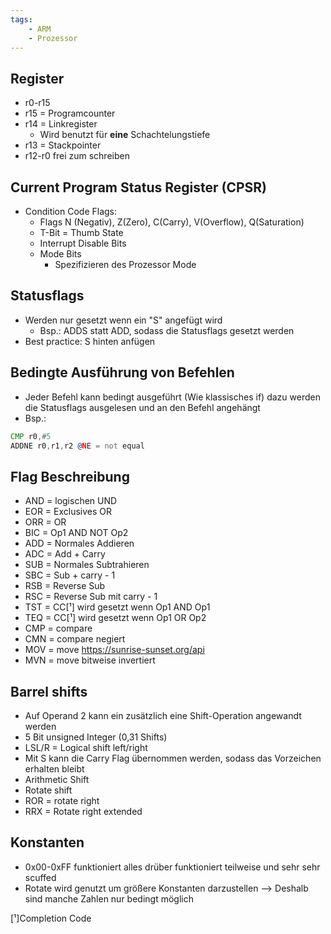 ```yaml
---
tags:
    - ARM
    - Prozessor
---
```

## Register
- r0-r15
- r15 = Programcounter
- r14 = Linkregister
	- Wird benutzt für **eine** Schachtelungstiefe
- r13 = Stackpointer
- r12-r0 frei zum schreiben
## Current Program Status Register (CPSR)
- Condition Code Flags:
	- Flags N (Negativ), Z(Zero), C(Carry), V(Overflow), Q(Saturation)
	- T-Bit = Thumb State
	- Interrupt Disable Bits
	- Mode Bits
		- Spezifizieren des Prozessor Mode
## Statusflags
- Werden nur gesetzt wenn ein "S" angefügt wird
    - Bsp.: ADDS statt ADD, sodass die Statusflags gesetzt werden
- Best practice: S hinten anfügen
## Bedingte Ausführung von Befehlen
- Jeder Befehl kann bedingt ausgeführt (Wie klassisches if) dazu werden
die Statusflags ausgelesen und an den Befehl angehängt
- Bsp.:
```asm
CMP r0,#5
ADDNE r0,r1,r2 @NE = not equal
```

## Flag Beschreibung
- AND = logischen UND
- EOR = Exclusives OR
- ORR = OR
- BIC = Op1 AND NOT Op2
- ADD = Normales Addieren
- ADC = Add + Carry
- SUB = Normales Subtrahieren
- SBC = Sub + carry - 1
- RSB = Reverse Sub
- RSC = Reverse Sub mit carry - 1
- TST = CC[¹] wird gesetzt wenn Op1 AND Op1
- TEQ = CC[¹] wird gesetzt wenn Op1 OR Op2
- CMP = compare
- CMN = compare negiert
- MOV = move https://sunrise-sunset.org/api
- MVN = move bitweise invertiert

## Barrel shifts
- Auf Operand 2 kann ein zusätzlich eine Shift-Operation angewandt werden
- 5 Bit unsigned Integer (0,31 Shifts)
- LSL/R = Logical shift left/right
- Mit S kann die Carry Flag übernommen werden, sodass das Vorzeichen erhalten bleibt
- Arithmetic Shift
- Rotate shift
- ROR = rotate right
- RRX = Rotate right extended

## Konstanten
- 0x00-0xFF funktioniert alles drüber funktioniert teilweise und sehr sehr scuffed
- Rotate wird genutzt um größere Konstanten darzustellen --> Deshalb sind manche Zahlen nur bedingt möglich


[¹]Completion Code
